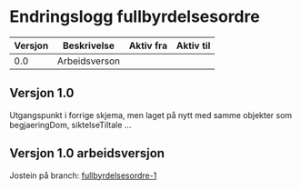 # Endringslogg fullbyrdelsesordre

| Versjon | Beskrivelse   | Aktiv fra | Aktiv til |
| ------- | ------------- | --------- | --------- |
| 0.0     | Arbeidsverson |           |           |

## Versjon 1.0
Utgangspunkt i forrige skjema, men laget på nytt med samme objekter som begjaeringDom, siktelseTiltale ...
## Versjon 1.0 arbeidsversjon
Jostein på branch: [fullbyrdelsesordre-1](fullbyrdelsesordre-1)
